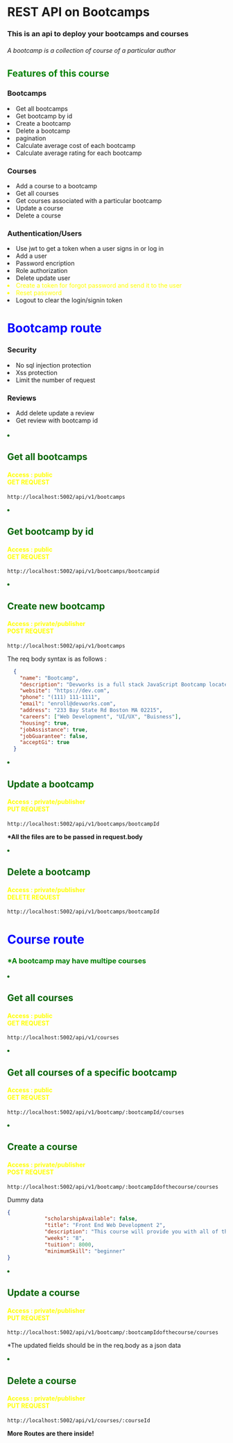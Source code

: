 <h1>REST API on Bootcamps</h1>

<h3> This is an api to deploy your bootcamps and courses</h3>

<h6>A bootcamp is a collection of course of a particular author</h6>

<h2 style="color:green">Features of this course</h2>

<h3>Bootcamps</h3>
    <li>Get all bootcamps</li>
    <li>Get bootcamp by id</li>
    <li>Create a bootcamp</li>
    <li>Delete a bootcamp</li>
    <li>pagination</li>
    <li>Calculate average cost of each bootcamp</li>
    <li>Calculate average rating for each bootcamp</li>
<h3>Courses</h3>
<li>Add a course to a bootcamp</li>
<li>Get all courses</li>
<li>Get courses associated with a particular bootcamp</li>
<li>Update a course</li>
<li>Delete a course</li>

<h3>Authentication/Users</h3>
<li>Use jwt to get a token when a user signs in or log in</li>
<li>Add a user</li>
<li>Password encription</li>
<li>Role authorization</li>
<li>Delete update user</li>
<li style="color:yellow">Create a token for forgot password and send it to the user</li>
<li style="color:yellow">Reset password</li>
<li>Logout to clear the login/signin token</li>
<h1 style="color:blue">Bootcamp route</h1>



<h3>Security</h3>
<li>No sql injection protection</li>
<li>Xss protection</li>
<li>Limit the number of request</li>
<h3>Reviews</h3>
<li>Add delete update a review</li>
<li>Get review with bootcamp id</li>
<br/>

<li style="color:darkgreen"> <h2>Get all bootcamps</h2>
</li>
<h4 style="color:yellow">Access : public <BR/>  GET REQUEST</h4>

```
http://localhost:5002/api/v1/bootcamps
```

<li style="color:darkgreen"> <h2>Get bootcamp by id</h2>
</li>
<h4 style="color:yellow">Access : public <BR/>  GET REQUEST</h4>

```
http://localhost:5002/api/v1/bootcamps/bootcampid
```






<li style="color:darkgreen"> <h2>Create new bootcamp</h2>
</li>
<h4 style="color:yellow">Access : private/publisher <BR/>  POST REQUEST</h4>

```
http://localhost:5002/api/v1/bootcamps
```
<p> The req body syntax is as follows :</p>

```json
  {
    "name": "Bootcamp",
    "description": "Devworks is a full stack JavaScript Bootcamp located in the heart of Boston that focuses on the technologies you need to get a high paying job as a web developer",
    "website": "https://dev.com",
    "phone": "(111) 111-1111",
    "email": "enroll@devworks.com",
    "address": "233 Bay State Rd Boston MA 02215",
    "careers": ["Web Development", "UI/UX", "Buisness"],
    "housing": true,
    "jobAssistance": true,
    "jobGuarantee": false,
    "acceptGi": true
  }
```

<li style="color:darkgreen"><h2>Update a bootcamp</h2>
</li>
<h4 style="color:yellow">Access : private/publisher <BR/>  PUT REQUEST</h4>

```
http://localhost:5002/api/v1/bootcamps/bootcampId
```
<p><b>*All the files are to be passed in request.body</b></p>


<li style="color:darkgreen"> <h2>Delete a bootcamp</h2>
</li>
<h4 style="color:yellow">Access : private/publisher <BR/>  DELETE REQUEST</h4>

```
http://localhost:5002/api/v1/bootcamps/bootcampId
```

<h1 style="color:blue">Course route</h1>
<h3 style="color:green">*A bootcamp may have multipe courses</h3>
<li style="color:darkgreen"><h2>Get all courses</h2>
</li>
<h4 style="color:yellow">Access : public <BR/>  GET REQUEST</h4>

```
http://localhost:5002/api/v1/courses
```

<li style="color:darkgreen"><h2>Get all courses of a specific bootcamp</h2>
</li>
<h4 style="color:yellow">Access : public <BR/>  GET REQUEST</h4>

```
http://localhost:5002/api/v1/bootcamp/:bootcampId/courses
```


<li style="color:darkgreen"><h2>Create a course</h2>
</li>
<h4 style="color:yellow">Access : private/publisher <BR/>  POST REQUEST</h4>

```
http://localhost:5002/api/v1/bootcamp/:bootcampIdofthecourse/courses
```
<p>Dummy data</p>

```json
{
			"scholarshipAvailable": false,
            "title": "Front End Web Development 2",
            "description": "This course will provide you with all of the essentials to become a successful",
            "weeks": "8",
            "tuition": 8000,
            "minimumSkill": "beginner"
}
```

<li style="color:darkgreen"><h2>Update a course</h2>
</li>
<h4 style="color:yellow">Access : private/publisher <BR/>  PUT REQUEST</h4>

```
http://localhost:5002/api/v1/bootcamp/:bootcampIdofthecourse/courses
```
*The updated fields should be in the req.body as a json data


<li style="color:darkgreen"><h2>Delete a course</h2>
</li>
<h4 style="color:yellow">Access : private/publisher <BR/>  PUT REQUEST</h4>

```
http://localhost:5002/api/v1/courses/:courseId
```



<b>More Routes are there inside!</b>
